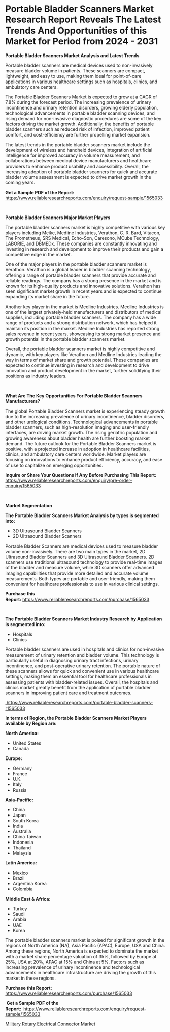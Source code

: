 <p><h1>Portable Bladder Scanners Market Research Report Reveals The Latest Trends And Opportunities of this Market for Period from 2024 - 2031</h1></p><p><strong>Portable Bladder Scanners Market Analysis and Latest Trends</strong></p>
<p><p>Portable bladder scanners are medical devices used to non-invasively measure bladder volume in patients. These scanners are compact, lightweight, and easy to use, making them ideal for point-of-care applications in various healthcare settings such as hospitals, clinics, and ambulatory care centers.</p><p>The Portable Bladder Scanners Market is expected to grow at a CAGR of 7.8% during the forecast period. The increasing prevalence of urinary incontinence and urinary retention disorders, growing elderly population, technological advancements in portable bladder scanning devices, and rising demand for non-invasive diagnostic procedures are some of the key factors driving the market growth. Additionally, the benefits of portable bladder scanners such as reduced risk of infection, improved patient comfort, and cost-efficiency are further propelling market expansion.</p><p>The latest trends in the portable bladder scanners market include the development of wireless and handheld devices, integration of artificial intelligence for improved accuracy in volume measurement, and collaborations between medical device manufacturers and healthcare providers to enhance product usability and accessibility. Overall, the increasing adoption of portable bladder scanners for quick and accurate bladder volume assessment is expected to drive market growth in the coming years.</p></p>
<p><strong>Get a Sample PDF of the Report:&nbsp;</strong> <a href="https://www.reliableresearchreports.com/enquiry/request-sample/1565033">https://www.reliableresearchreports.com/enquiry/request-sample/1565033</a></p>
<p>&nbsp;</p>
<p><strong>Portable Bladder Scanners Major Market Players</strong></p>
<p><p>The portable bladder scanners market is highly competitive with various key players including Meike, Medline Industries, Verathon, C. R. Bard, Vitacon, The Prometheus, SRS Medical, Echo-Son, Caresono, MCube Technology, LABORIE, and DBMEDx. These companies are constantly innovating and investing in research and development to improve their products and gain a competitive edge in the market.</p><p>One of the major players in the portable bladder scanners market is Verathon. Verathon is a global leader in bladder scanning technology, offering a range of portable bladder scanners that provide accurate and reliable readings. The company has a strong presence in the market and is known for its high-quality products and innovative solutions. Verathon has seen significant market growth in recent years and is expected to continue expanding its market share in the future.</p><p>Another key player in the market is Medline Industries. Medline Industries is one of the largest privately-held manufacturers and distributors of medical supplies, including portable bladder scanners. The company has a wide range of products and a strong distribution network, which has helped it maintain its position in the market. Medline Industries has reported strong sales revenue in recent years, showcasing its strong market presence and growth potential in the portable bladder scanners market.</p><p>Overall, the portable bladder scanners market is highly competitive and dynamic, with key players like Verathon and Medline Industries leading the way in terms of market share and growth potential. These companies are expected to continue investing in research and development to drive innovation and product development in the market, further solidifying their positions as industry leaders.</p></p>
<p>&nbsp;</p>
<p><strong>What Are The Key Opportunities For Portable Bladder Scanners Manufacturers?</strong></p>
<p><p>The global Portable Bladder Scanners market is experiencing steady growth due to the increasing prevalence of urinary incontinence, bladder disorders, and other urological conditions. Technological advancements in portable bladder scanners, such as high-resolution imaging and user-friendly interfaces, are driving market growth. The rising geriatric population and growing awareness about bladder health are further boosting market demand. The future outlook for the Portable Bladder Scanners market is positive, with a projected increase in adoption in healthcare facilities, clinics, and ambulatory care centers worldwide. Market players are focusing on innovations to enhance product efficiency, accuracy, and ease of use to capitalize on emerging opportunities.</p></p>
<p><strong>Inquire or Share Your Questions If Any Before Purchasing This Report:</strong> <a href="https://www.reliableresearchreports.com/enquiry/pre-order-enquiry/1565033">https://www.reliableresearchreports.com/enquiry/pre-order-enquiry/1565033</a></p>
<p>&nbsp;</p>
<p><strong>Market Segmentation</strong></p>
<p><strong>The Portable Bladder Scanners Market Analysis by types is segmented into:</strong></p>
<p><ul><li>3D Ultrasound Bladder Scanners</li><li>2D Ultrasound Bladder Scanners</li></ul></p>
<p><p>Portable Bladder Scanners are medical devices used to measure bladder volume non-invasively. There are two main types in the market, 2D Ultrasound Bladder Scanners and 3D Ultrasound Bladder Scanners. 2D scanners use traditional ultrasound technology to provide real-time images of the bladder and measure volume, while 3D scanners offer advanced imaging capabilities that provide more detailed and accurate volume measurements. Both types are portable and user-friendly, making them convenient for healthcare professionals to use in various clinical settings.</p></p>
<p><strong>Purchase this Report:&nbsp;</strong><a href="https://www.reliableresearchreports.com/purchase/1565033">https://www.reliableresearchreports.com/purchase/1565033</a></p>
<p>&nbsp;</p>
<p><strong>The Portable Bladder Scanners Market Industry Research by Application is segmented into:</strong></p>
<p><ul><li>Hospitals</li><li>Clinics</li></ul></p>
<p><p>Portable bladder scanners are used in hospitals and clinics for non-invasive measurement of urinary retention and bladder volume. This technology is particularly useful in diagnosing urinary tract infections, urinary incontinence, and post-operative urinary retention. The portable nature of these scanners allows for quick and convenient use in various healthcare settings, making them an essential tool for healthcare professionals in assessing patients with bladder-related issues. Overall, the hospitals and clinics market greatly benefit from the application of portable bladder scanners in improving patient care and treatment outcomes.</p></p>
<p><a href="https://www.reliableresearchreports.com/portable-bladder-scanners-r1565033">&nbsp;https://www.reliableresearchreports.com/portable-bladder-scanners-r1565033</a></p>
<p><strong>In terms of Region, the Portable Bladder Scanners Market Players available by Region are:</strong></p>
<p>
    <p> <strong> North America: </strong>
        <ul>
            <li>United States</li>
            <li>Canada</li>
        </ul>
        </p> 
    <p> <strong> Europe: </strong>
        <ul>
            <li>Germany</li>
            <li>France</li>
            <li>U.K.</li>
            <li>Italy</li>
            <li>Russia</li>
        </ul>
        </p> 
    <p> <strong> Asia-Pacific: </strong>
        <ul>
            <li>China</li>
            <li>Japan</li>
            <li>South Korea</li>
            <li>India</li>
            <li>Australia</li>
            <li>China Taiwan</li>
            <li>Indonesia</li>
            <li>Thailand</li>
            <li>Malaysia</li>
        </ul>
        </p> 
    <p> <strong> Latin America: </strong>
        <ul>
            <li>Mexico</li>
            <li>Brazil</li>
            <li>Argentina Korea</li>
            <li>Colombia</li>
        </ul>
        </p> 
    <p> <strong> Middle East & Africa: </strong>
        <ul>
            <li>Turkey</li>
            <li>Saudi</li>
            <li>Arabia</li>
            <li>UAE</li>
            <li>Korea</li>
        </ul>
    </p>
    </p>
<p><p>The portable bladder scanners market is poised for significant growth in the regions of North America (NA), Asia Pacific (APAC), Europe, USA and China. Among these regions, North America is expected to dominate the market with a market share percentage valuation of 35%, followed by Europe at 25%, USA at 20%, APAC at 15% and China at 5%. Factors such as increasing prevalence of urinary incontinence and technological advancements in healthcare infrastructure are driving the growth of this market in these regions.</p></p>
<p><strong>Purchase this Report: </strong><a href="https://www.reliableresearchreports.com/purchase/1565033">https://www.reliableresearchreports.com/purchase/1565033</a></p>
<p>&nbsp;<strong>Get a Sample PDF of the Report:&nbsp;&nbsp;</strong><a href="https://www.reliableresearchreports.com/enquiry/request-sample/1565033">https://www.reliableresearchreports.com/enquiry/request-sample/1565033</a></p>
<p><strong></strong></p>
<p><p><a href="https://github.com/sahltyb2/Market-Research-Report-List-1/blob/main/military-rotary-electrical-connector-market.md">Military Rotary Electrical Connector Market</a></p></p>